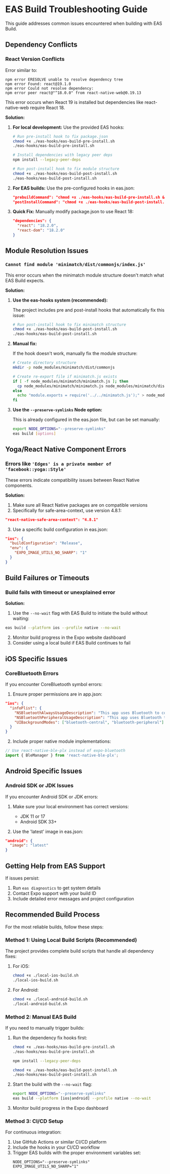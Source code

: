 # EAS Build Troubleshooting Guide

This guide addresses common issues encountered when building with EAS Build.

## Dependency Conflicts

### React Version Conflicts

Error similar to:
```
npm error ERESOLVE unable to resolve dependency tree
npm error Found: react@19.1.0
npm error Could not resolve dependency:
npm error peer react@"^18.0.0" from react-native-web@0.19.13
```

This error occurs when React 19 is installed but dependencies like react-native-web require React 18.

**Solution:**

1. **For local development:**
   Use the provided EAS hooks:

   ```bash
   # Run pre-install hook to fix package.json
   chmod +x ./eas-hooks/eas-build-pre-install.sh
   ./eas-hooks/eas-build-pre-install.sh
   
   # Install dependencies with legacy peer deps
   npm install --legacy-peer-deps
   
   # Run post-install hook to fix module structure
   chmod +x ./eas-hooks/eas-build-post-install.sh
   ./eas-hooks/eas-build-post-install.sh
   ```

2. **For EAS builds:**
   Use the pre-configured hooks in eas.json:

   ```json
   "prebuildCommand": "chmod +x ./eas-hooks/eas-build-pre-install.sh && ./eas-hooks/eas-build-pre-install.sh",
   "postInstallCommand": "chmod +x ./eas-hooks/eas-build-post-install.sh && ./eas-hooks/eas-build-post-install.sh"
   ```

3. **Quick Fix:**
   Manually modify package.json to use React 18:

   ```json
   "dependencies": {
     "react": "18.2.0",
     "react-dom": "18.2.0"
   }
   ```

## Module Resolution Issues

### `Cannot find module 'minimatch/dist/commonjs/index.js'`

This error occurs when the minimatch module structure doesn't match what EAS Build expects.

**Solution:**

1. **Use the eas-hooks system (recommended):**

   The project includes pre and post-install hooks that automatically fix this issue:

   ```bash
   # Run post-install hook to fix minimatch structure
   chmod +x ./eas-hooks/eas-build-post-install.sh
   ./eas-hooks/eas-build-post-install.sh
   ```

2. **Manual fix:**

   If the hook doesn't work, manually fix the module structure:

   ```bash
   # Create directory structure
   mkdir -p node_modules/minimatch/dist/commonjs
   
   # Create re-export file if minimatch.js exists
   if [ -f node_modules/minimatch/minimatch.js ]; then
     cp node_modules/minimatch/minimatch.js node_modules/minimatch/dist/commonjs/index.js
   else
     echo "module.exports = require('../../minimatch.js');" > node_modules/minimatch/dist/commonjs/index.js
   fi
   ```

3. **Use the `--preserve-symlinks` Node option:**

   This is already configured in the eas.json file, but can be set manually:

   ```bash
   export NODE_OPTIONS="--preserve-symlinks"
   eas build [options]
   ```

## Yoga/React Native Component Errors

### Errors like `'Edges' is a private member of 'facebook::yoga::Style'`

These errors indicate compatibility issues between React Native components.

**Solution:**

1. Make sure all React Native packages are on compatible versions
2. Specifically for safe-area-context, use version 4.8.1:

```json
"react-native-safe-area-context": "4.8.1"
```

3. Use a specific build configuration in eas.json:

```json
"ios": {
  "buildConfiguration": "Release",
  "env": {
    "EXPO_IMAGE_UTILS_NO_SHARP": "1"
  }
}
```

## Build Failures or Timeouts

### Build fails with timeout or unexplained error

**Solution:**

1. Use the `--no-wait` flag with EAS Build to initiate the build without waiting:

```bash
eas build --platform ios --profile native --no-wait
```

2. Monitor build progress in the Expo website dashboard
3. Consider using a local build if EAS Build continues to fail

## iOS Specific Issues

### CoreBluetooth Errors

If you encounter CoreBluetooth symbol errors:

1. Ensure proper permissions are in app.json:

```json
"ios": {
  "infoPlist": {
    "NSBluetoothAlwaysUsageDescription": "This app uses Bluetooth to connect with nearby AA members.",
    "NSBluetoothPeripheralUsageDescription": "This app uses Bluetooth to connect with nearby AA members.",
    "UIBackgroundModes": ["bluetooth-central", "bluetooth-peripheral"]
  }
}
```

2. Include proper native module implementations:

```js
// Use react-native-ble-plx instead of expo-bluetooth
import { BleManager } from 'react-native-ble-plx';
```

## Android Specific Issues

### Android SDK or JDK Issues

If you encounter Android SDK or JDK errors:

1. Make sure your local environment has correct versions:
   - JDK 11 or 17
   - Android SDK 33+

2. Use the 'latest' image in eas.json:

```json
"android": {
  "image": "latest"
}
```

## Getting Help from EAS Support

If issues persist:

1. Run `eas diagnostics` to get system details
2. Contact Expo support with your build ID
3. Include detailed error messages and project configuration

## Recommended Build Process

For the most reliable builds, follow these steps:

### Method 1: Using Local Build Scripts (Recommended)

The project provides complete build scripts that handle all dependency fixes:

1. For iOS:
   ```bash
   chmod +x ./local-ios-build.sh
   ./local-ios-build.sh
   ```

2. For Android:
   ```bash
   chmod +x ./local-android-build.sh
   ./local-android-build.sh
   ```

### Method 2: Manual EAS Build

If you need to manually trigger builds:

1. Run the dependency fix hooks first:
   ```bash
   chmod +x ./eas-hooks/eas-build-pre-install.sh
   ./eas-hooks/eas-build-pre-install.sh
   
   npm install --legacy-peer-deps
   
   chmod +x ./eas-hooks/eas-build-post-install.sh
   ./eas-hooks/eas-build-post-install.sh
   ```

2. Start the build with the `--no-wait` flag:
   ```bash
   export NODE_OPTIONS="--preserve-symlinks"
   eas build --platform [ios|android] --profile native --no-wait
   ```

3. Monitor build progress in the Expo dashboard

### Method 3: CI/CD Setup

For continuous integration:

1. Use GitHub Actions or similar CI/CD platform
2. Include the hooks in your CI/CD workflow
3. Trigger EAS builds with the proper environment variables set:
   ```
   NODE_OPTIONS="--preserve-symlinks" 
   EXPO_IMAGE_UTILS_NO_SHARP="1"
   ```